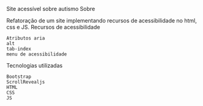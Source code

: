 Site acessível sobre autismo
Sobre

Refatoração de um site implementando recursos de acessibilidade no html, css e JS.
Recursos de acessibilidade

    Atributos aria
    alt
    tab-index
    menu de acessibilidade

Tecnologias utilizadas

    Bootstrap
    ScrollRevealjs
    HTML
    CSS
    JS
